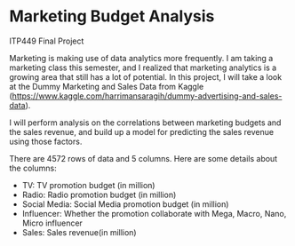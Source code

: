 # Marketing Budget Analysis
ITP449 Final Project

Marketing is making use of data analytics more frequently. I am taking a marketing class this semester, and I realized that marketing analytics is a growing area that still has a lot of potential. In this project, I will take a look at the Dummy Marketing and Sales Data from Kaggle (https://www.kaggle.com/harrimansaragih/dummy-advertising-and-sales-data).

I will perform analysis on the correlations between marketing budgets and the sales revenue, and build up a model for predicting the sales revenue using those factors.

There are 4572 rows of data and 5 columns. Here are some details about the columns:

* TV: TV promotion budget (in million)
* Radio: Radio promotion budget (in million)
* Social Media: Social Media promotion budget (in million)
* Influencer: Whether the promotion collaborate with Mega, Macro, Nano, Micro influencer
* Sales: Sales revenue(in million)
